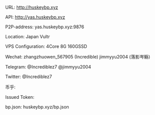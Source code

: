 URL: http://huskeybp.xyz

API: http://yas.huskeybp.xyz

P2P-address: yas.huskeybp.xyz:9876

Location: Japan Vultr

VPS Configuration: 4Core 8G 160GSSD

Wechat: zhangzhuowen_567905 (Incredible) jimmyyu2004 (落影岑觞)

Telegram: @Incrediblez7 @jimmyyu2004

Twitter: @Incrediblez7

币乎: 

Issued Token:

bp.json: huskeybp.xyz/bp.json
